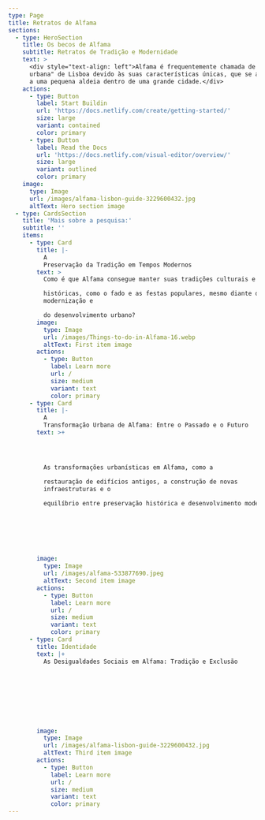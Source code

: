 ```yaml
---
type: Page
title: Retratos de Alfama
sections:
  - type: HeroSection
    title: Os becos de Alfama
    subtitle: Retratos de Tradição e Modernidade
    text: >
      <div style="text-align: left">Alfama é frequentemente chamada de "aldeia
      urbana" de Lisboa devido às suas características únicas, que se assemelham
      a uma pequena aldeia dentro de uma grande cidade.</div>
    actions:
      - type: Button
        label: Start Buildin
        url: 'https://docs.netlify.com/create/getting-started/'
        size: large
        variant: contained
        color: primary
      - type: Button
        label: Read the Docs
        url: 'https://docs.netlify.com/visual-editor/overview/'
        size: large
        variant: outlined
        color: primary
    image:
      type: Image
      url: /images/alfama-lisbon-guide-3229600432.jpg
      altText: Hero section image
  - type: CardsSection
    title: 'Mais sobre a pesquisa:'
    subtitle: ''
    items:
      - type: Card
        title: |-
          A
          Preservação da Tradição em Tempos Modernos
        text: >
          Como é que Alfama consegue manter suas tradições culturais e

          históricas, como o fado e as festas populares, mesmo diante da
          modernização e

          do desenvolvimento urbano?
        image:
          type: Image
          url: /images/Things-to-do-in-Alfama-16.webp
          altText: First item image
        actions:
          - type: Button
            label: Learn more
            url: /
            size: medium
            variant: text
            color: primary
      - type: Card
        title: |-
          A
          Transformação Urbana de Alfama: Entre o Passado e o Futuro
        text: >+




          As transformações urbanísticas em Alfama, como a

          restauração de edifícios antigos, a construção de novas
          infraestruturas e o

          equilíbrio entre preservação histórica e desenvolvimento moderno.







        image:
          type: Image
          url: /images/alfama-533877690.jpeg
          altText: Second item image
        actions:
          - type: Button
            label: Learn more
            url: /
            size: medium
            variant: text
            color: primary
      - type: Card
        title: Identidade
        text: |+
          As Desigualdades Sociais em Alfama: Tradição e Exclusão









        image:
          type: Image
          url: /images/alfama-lisbon-guide-3229600432.jpg
          altText: Third item image
        actions:
          - type: Button
            label: Learn more
            url: /
            size: medium
            variant: text
            color: primary
---
```

